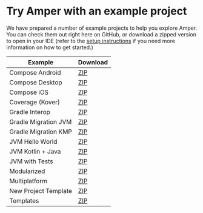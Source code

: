 # Try Amper with an example project

We have prepared a number of example projects to help you explore Amper. You can check them out right here on GitHub, or download a zipped version to open in your IDE (refer to the [setup instructions](https://github.com/JetBrains/amper/blob/0.1/docs/Setup.md) if you need more information on how to get started.)

| Example              | Download                                                                                                                 |
|----------------------|--------------------------------------------------------------------------------------------------------------------------|
| Compose Android      | [ZIP](https://hoover.fly.dev/download-zip/repo?user=JetBrains&name=amper&branch=0.1&path=/examples/compose-android)      |
| Compose Desktop      | [ZIP](https://hoover.fly.dev/download-zip/repo?user=JetBrains&name=amper&branch=0.1&path=/examples/compose-desktop)      |
| Compose iOS          | [ZIP](https://hoover.fly.dev/download-zip/repo?user=JetBrains&name=amper&branch=0.1&path=/examples/compose-ios)          |
| Coverage (Kover)     | [ZIP](https://hoover.fly.dev/download-zip/repo?user=JetBrains&name=amper&branch=0.1&path=/examples/coverage)             |
| Gradle Interop       | [ZIP](https://hoover.fly.dev/download-zip/repo?user=JetBrains&name=amper&branch=0.1&path=/examples/gradle-interop)       |
| Gradle Migration JVM | [ZIP](https://hoover.fly.dev/download-zip/repo?user=JetBrains&name=amper&branch=0.1&path=/examples/gradle-migration-jvm) |
| Gradle Migration KMP | [ZIP](https://hoover.fly.dev/download-zip/repo?user=JetBrains&name=amper&branch=0.1&path=/examples/gradle-migration-kmp) |
| JVM Hello World      | [ZIP](https://hoover.fly.dev/download-zip/repo?user=JetBrains&name=amper&branch=0.1&path=/examples/jvm-hello-world)      |
| JVM Kotlin + Java    | [ZIP](https://hoover.fly.dev/download-zip/repo?user=JetBrains&name=amper&branch=0.1&path=/examples/jvm-kotlin%2bjava)    |
| JVM with Tests       | [ZIP](https://hoover.fly.dev/download-zip/repo?user=JetBrains&name=amper&branch=0.1&path=/examples/jvm-with-tests)       |
| Modularized          | [ZIP](https://hoover.fly.dev/download-zip/repo?user=JetBrains&name=amper&branch=0.1&path=/examples/modularized)          |
| Multiplatform        | [ZIP](https://hoover.fly.dev/download-zip/repo?user=JetBrains&name=amper&branch=0.1&path=/examples/multiplatform)        |
| New Project Template | [ZIP](https://hoover.fly.dev/download-zip/repo?user=JetBrains&name=amper&branch=0.1&path=/examples/new-project-template) |
| Templates            | [ZIP](https://hoover.fly.dev/download-zip/repo?user=JetBrains&name=amper&branch=0.1&path=/examples/templates)            |

